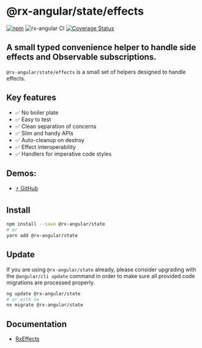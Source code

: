 # @rx-angular/state/effects

[![npm](https://img.shields.io/npm/v/%40rx-angular%2Fstate.svg)](https://www.npmjs.com/package/%40rx-angular%2Fstate)
![rx-angular CI](https://github.com/rx-angular/rx-angular/workflows/rx-angular%20CI/badge.svg?branch=master)
[![Coverage Status](https://raw.githubusercontent.com/rx-angular/rx-angular/github-pages/docs/test-coverage/state/jest-coverage-badge.svg)](https://rx-angular.github.io/rx-angular/test-coverage/state/lcov-report/index.html)

## A small typed convenience helper to handle side effects and Observable subscriptions.

`@rx-angular/state/effects` is a small set of helpers designed to handle effects.

## Key features

- ✅ No boiler plate
- ✅ Easy to test
- ✅ Clean separation of concerns
- ✅ Slim and handy APIs
- ✅ Auto-cleanup on destroy 
- ✅ Effect interoperability
- ✅ Handlers for imperative code styles

## Demos:

- [⚡ GitHub](https://github.com/rx-angular/rx-angular/tree/main/apps/demos/src/app/features/tutorials/basics/5-side-effects)


## Install

```bash
npm install --save @rx-angular/state
# or
yarn add @rx-angular/state
```

## Update

If you are using `@rx-angular/state` already, please consider upgrading with the `@angular/cli update` command in order
to make sure all provided code migrations are processed properly.

```bash
ng update @rx-angular/state
# or with nx
nx migrate @rx-angular/state
```

## Documentation

- [RxEffects](https://github.com/rx-angular/rx-angular/tree/main/libs/state/effects/docs)

